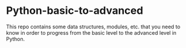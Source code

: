 # Python-basic-to-advanced
This repo contains some data structures, modules, etc. that you need to know in order to progress from the basic level to the advanced level in Python.
